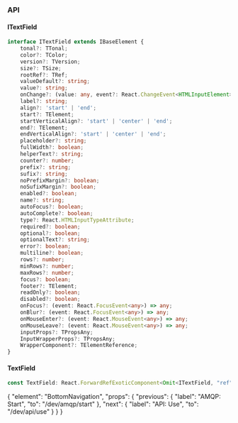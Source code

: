 

### API

#### ITextField

```ts
interface ITextField extends IBaseElement {
    tonal?: TTonal;
    color?: TColor;
    version?: TVersion;
    size?: TSize;
    rootRef?: TRef;
    valueDefault?: string;
    value?: string;
    onChange?: (value: any, event?: React.ChangeEvent<HTMLInputElement>) => any;
    label?: string;
    align?: 'start' | 'end';
    start?: TElement;
    startVerticalAlign?: 'start' | 'center' | 'end';
    end?: TElement;
    endVerticalAlign?: 'start' | 'center' | 'end';
    placeholder?: string;
    fullWidth?: boolean;
    helperText?: string;
    counter?: number;
    prefix?: string;
    sufix?: string;
    noPrefixMargin?: boolean;
    noSufixMargin?: boolean;
    enabled?: boolean;
    name?: string;
    autoFocus?: boolean;
    autoComplete?: boolean;
    type?: React.HTMLInputTypeAttribute;
    required?: boolean;
    optional?: boolean;
    optionalText?: string;
    error?: boolean;
    multiline?: boolean;
    rows?: number;
    minRows?: number;
    maxRows?: number;
    focus?: boolean;
    footer?: TElement;
    readOnly?: boolean;
    disabled?: boolean;
    onFocus?: (event: React.FocusEvent<any>) => any;
    onBlur?: (event: React.FocusEvent<any>) => any;
    onMouseEnter?: (event: React.MouseEvent<any>) => any;
    onMouseLeave?: (event: React.MouseEvent<any>) => any;
    inputProps?: TPropsAny;
    InputWrapperProps?: TPropsAny;
    WrapperComponent?: TElementReference;
}
```

#### TextField

```ts
const TextField: React.ForwardRefExoticComponent<Omit<ITextField, "ref"> & React.RefAttributes<unknown>>;
```


{
  "element": "BottomNavigation",
  "props": {
    "previous": {
      "label": "AMQP: Start",
      "to": "/dev/amqp/start"
    },
    "next": {
      "label": "API: Use",
      "to": "/dev/api/use"
    }
  }
}
